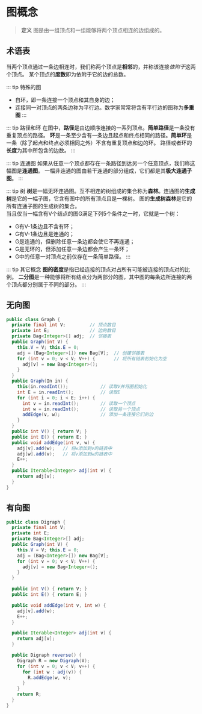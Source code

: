 # 图概念
>**定义** 图是由一组顶点和一组能够将两个顶点相连的边组成的。

## 术语表

当两个顶点通过一条边相连时，我们称两个顶点是**相邻**的，并称该连接*依附于*这两个顶点。
某个顶点的**度数**即为依附于它的边的总数。


::: tip 特殊的图
- 自环，即一条连接一个顶点和其自身的边；
- 连接同一对顶点的两条边称为平行边。数学家常常将含有平行边的图称为**多重图**
:::

::: tip 路径和环
在图中，**路径**是由边顺序连接的一系列顶点。**简单路径**是一条没有重复顶点的路径。
**环**是一条至少含有一条边且起点和终点相同的路径。**简单环**是一条（除了起点和终点必须相同之外）不含有重复顶点和边的环。
路径或者环的**长度**为其中所包含的边数。
:::

::: tip 连通图
如果从任意一个顶点都存在一条路径到达另一个任意顶点，我们称这幅图是**连通图**。
一幅非连通的图由若干连通的部分组成，它们都是其**极大连通子图**。
:::

::: tip 树
**树**是一幅无环连通图。互不相连的树组成的集合称为**森林**。连通图的**生成树**是它的一幅子图，它含有图中的所有顶点且是一棵树。
图的**生成树森林**是它的所有连通子图的生成树的集合。<br>
当且仅当一幅含有V个结点的图G满足下列5个条件之一时，它就是一个树：
- G有V-1条边且不含有环；
- G有V-1条边且是连通的；
- G是连通的，但删除任意一条边都会使它不再连通；
- G是无环的，但添加任意一条边都会产生一条环；
- G中的任意一对顶点之前仅存在一条简单路径。
:::

::: tip 其它概念
**图的密度**是指已经连接的顶点对占所有可能被连接的顶点对的比例。
**二分图**是一种能够将所有结点分为两部分的图，其中图的每条边所连接的两个顶点都分别属于不同的部分。
:::

## 无向图
```java
public class Graph {
  private final int V;         // 顶点数目
  private int E;               // 边的数目
  private Bag<Integer>[] adj;  // 邻接表
  public Graph(int V) {
    this.V = V; this.E = 0;
    adj = (Bag<Integer>[]) new Bag[V];  // 创建邻接表
    for (int v = 0; v < V; V++) {       // 将所有链表初始化为空
      adj[v] = new Bag<Integer>();
    }
  }
  public Graph(In in) {
    this(in.readInt());            // 读取V并将图初始化
    int E = in.readInt();          // 读取E
    for (int i = 0; i < E; i++) {
      int v = in.readInt();        // 读取一个顶点
      int w = in.readInt();        // 读取另一个顶点
      addEdge(v, w);               // 添加一条连接它们的边
    }
  }
  public int V() { return V; }
  public int E() { return E; }
  public void addEdge(int v, w) {
    adj[v].add(w);   // 将w添加到v的链表中
    adj[w].add(v);   // 将v添加到w的链表中
    E++;
  }
  public Iterable<Integer> adj(int v) {
    return adj[v];
  }
}
```
## 有向图
```java
public class Digraph {
  private final int V;
  private int E;
  private Bag<Integer>[] adj;
  public Graph(int V) {
    this.V = V; this.E = 0;
    adj = (Bag<Integer>[]) new Bag[V];
    for (int v = 0; v < V; V++) {
      adj[v] = new Bag<Integer>();
    }
  }

  public int V() { return V; }
  public int E() { return E; }

  public void addEdge(int v, int w) {
    adj[v].add(w);
    E++;
  }

  public Iterable<Integer> adj(int v) {
    return adj[v];
  }

  public Digraph reverse() {
    Digraph R = new Digraph(V);
    for (int v = 0; v < V; v++) {
      for (int w : adj(v)) {
        R.addEdge(w, v);
      }
    }
    return R;
  }
}
```